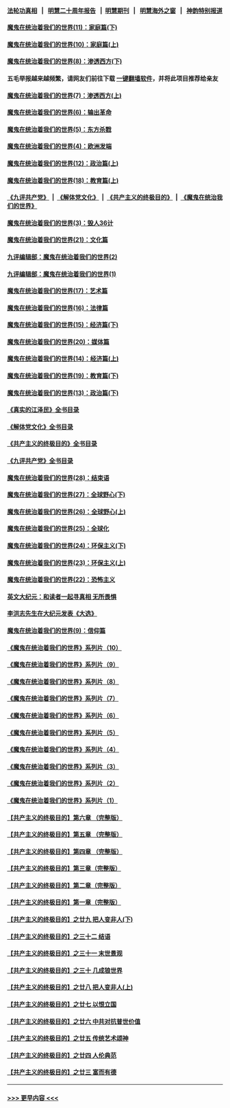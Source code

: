 #### [法轮功真相](https://github.com/gfw-breaker/truth/blob/master/README.md?t=0) &nbsp;&nbsp;|&nbsp;&nbsp; [明慧二十周年报告](https://github.com/gfw-breaker/mh-reports/blob/master/README.md?t=0) &nbsp;&nbsp;|&nbsp;&nbsp;[明慧期刊](https://github.com/gfw-breaker/mh-qikan) &nbsp;&nbsp;|&nbsp;&nbsp; [明慧海外之窗](https://github.com/gfw-breaker/mh-news/blob/master/README.md?t=0) &nbsp;&nbsp;|&nbsp;&nbsp; [神韵特别报道](https://github.com/gfw-breaker/mh-news/blob/master/shenyun.md?t=0)
#### [魔鬼在统治着我们的世界(11)：家庭篇(下)](../pages/nsc422/n10440961.md?t=12020201) 
#### [魔鬼在统治着我们的世界(10)：家庭篇(上)](../pages/nsc422/n10435448.md?t=12020201) 
#### [魔鬼在统治着我们的世界(8)：渗透西方(下)](../pages/nsc422/n10429603.md?t=12020201) 
#### 五毛举报越来越频繁，请网友们前往下载 [一键翻墙软件](https://github.com/gfw-breaker/ssr-accounts)，并将此项目推荐给亲友
#### [魔鬼在统治着我们的世界(7)：渗透西方(上)](../pages/nsc422/n10426013.md?t=12020201) 
#### [魔鬼在统治着我们的世界(6)：输出革命](../pages/nsc422/n10421536.md?t=12020201) 
#### [魔鬼在统治着我们的世界(5)：东方杀戮](../pages/nsc422/n10417707.md?t=12020201) 
#### [魔鬼在统治着我们的世界(4)：欧洲发端](../pages/nsc422/n10414890.md?t=12020201) 
#### [魔鬼在统治着我们的世界(12)：政治篇(上)](../pages/nsc422/n10444576.md?t=12020201) 
#### [魔鬼在统治着我们的世界(18)：教育篇(上)](../pages/nsc422/n10526970.md?t=12020201) 
#### [《九评共产党》](https://github.com/begood0513/9ping.md/blob/master/README.md) &nbsp;|&nbsp; [《解体党文化》](../../../../jtdwh.md/blob/master/README.md)  &nbsp;|&nbsp; [《共产主义的终极目的》](../../../../gczydzjmd.md/blob/master/README.md) &nbsp;|&nbsp; [《魔鬼在统治我们的世界》](../../../../mgztzwmdsj.md/blob/master/README.md) 
#### [魔鬼在统治着我们的世界(3)：毁人36计](../pages/nsc422/n10411583.md?t=12020201) 
#### [魔鬼在统治着我们的世界(21)：文化篇](../pages/nsc422/n10597706.md?t=12020201) 
#### [九评编辑部：魔鬼在统治着我们的世界(2)](../pages/nsc422/n10410036.md?t=12020201) 
#### [九评编辑部：魔鬼在统治着我们的世界(1)](../pages/nsc422/n10406825.md?t=12020201) 
#### [魔鬼在统治着我们的世界(17)：艺术篇](../pages/nsc422/n10499093.md?t=12020201) 
#### [魔鬼在统治着我们的世界(16)：法律篇](../pages/nsc422/n10485969.md?t=12020201) 
#### [魔鬼在统治着我们的世界(15)：经济篇(下)](../pages/nsc422/n10469975.md?t=12020201) 
#### [魔鬼在统治着我们的世界(20)：媒体篇](../pages/nsc422/n10586579.md?t=12020201) 
#### [魔鬼在统治着我们的世界(14)：经济篇(上)](../pages/nsc422/n10457370.md?t=12020201) 
#### [魔鬼在统治着我们的世界(19)：教育篇(下)](../pages/nsc422/n10564808.md?t=12020201) 
#### [魔鬼在统治着我们的世界(13)：政治篇(下)](../pages/nsc422/n10448270.md?t=12020201) 
#### [《真实的江泽民》全书目录](../pages/nsc422/n13721399.md?t=12020201) 
#### [《解体党文化》全书目录](../pages/nsc422/n13721157.md?t=12020201) 
#### [《共产主义的终极目的》全书目录](../pages/nsc422/n13721048.md?t=12020201) 
#### [《九评共产党》全书目录](../pages/nsc422/n13708085.md?t=12020201) 
#### [魔鬼在统治着我们的世界(28)：结束语](../pages/nsc422/n10936246.md?t=12020201) 
#### [魔鬼在统治着我们的世界(27)：全球野心(下)](../pages/nsc422/n10928319.md?t=12020201) 
#### [魔鬼在统治着我们的世界(26)：全球野心(上)](../pages/nsc422/n10900318.md?t=12020201) 
#### [魔鬼在统治着我们的世界(25)：全球化](../pages/nsc422/n10788205.md?t=12020201) 
#### [魔鬼在统治着我们的世界(24)：环保主义(下)](../pages/nsc422/n10695307.md?t=12020201) 
#### [魔鬼在统治着我们的世界(23)：环保主义(上)](../pages/nsc422/n10688613.md?t=12020201) 
#### [魔鬼在统治着我们的世界(22)：恐怖主义](../pages/nsc422/n10614727.md?t=12020201) 
#### [英文大纪元：和读者一起寻真相 无所畏惧](../pages/nsc422/n12542027.md?t=12020201) 
#### [李洪志先生在大纪元发表《大选》](../pages/nsc422/n12534746.md?t=12020201) 
#### [魔鬼在统治着我们的世界(9)：信仰篇](../pages/nsc422/n10432159.md?t=12020201) 
#### [《魔鬼在统治着我们的世界》系列片（10）](../pages/nsc422/n12292670.md?t=12020201) 
#### [《魔鬼在统治着我们的世界》系列片（9）](../pages/nsc422/n12290859.md?t=12020201) 
#### [《魔鬼在统治着我们的世界》系列片（8）](../pages/nsc422/n12287445.md?t=12020201) 
#### [《魔鬼在统治着我们的世界》系列片（7）](../pages/nsc422/n12283425.md?t=12020201) 
#### [《魔鬼在统治着我们的世界》系列片（6）](../pages/nsc422/n12282314.md?t=12020201) 
#### [《魔鬼在统治着我们的世界》系列片（5）](../pages/nsc422/n12281419.md?t=12020201) 
#### [《魔鬼在统治着我们的世界》系列片（4）](../pages/nsc422/n12274024.md?t=12020201) 
#### [《魔鬼在统治着我们的世界》系列片（3）](../pages/nsc422/n12271322.md?t=12020201) 
#### [《魔鬼在统治着我们的世界》系列片（2）](../pages/nsc422/n12269049.md?t=12020201) 
#### [《魔鬼在统治着我们的世界》系列片（1）](../pages/nsc422/n12267575.md?t=12020201) 
#### [【共产主义的终极目的】第六章 （完整版）](../pages/nsc422/n11428913.md?t=12020201) 
#### [【共产主义的终极目的】第五章 （完整版）](../pages/nsc422/n11428912.md?t=12020201) 
#### [【共产主义的终极目的】第四章 （完整版）](../pages/nsc422/n11428907.md?t=12020201) 
#### [【共产主义的终极目的】第三章（完整版）](../pages/nsc422/n11428848.md?t=12020201) 
#### [【共产主义的终极目的】第二章（完整版）](../pages/nsc422/n11428831.md?t=12020201) 
#### [【共产主义的终极目的】第一章（完整版）](../pages/nsc422/n11417651.md?t=12020201) 
#### [【共产主义的终极目的】之廿九 把人变非人(下)](../pages/nsc422/n11344140.md?t=12020201) 
#### [【共产主义的终极目的】之三十二 结语](../pages/nsc422/n11360535.md?t=12020201) 
#### [【共产主义的终极目的】之三十一 末世景观](../pages/nsc422/n11351129.md?t=12020201) 
#### [【共产主义的终极目的】之三十 几成狼世界](../pages/nsc422/n11348280.md?t=12020201) 
#### [【共产主义的终极目的】之廿八 把人变非人(上)](../pages/nsc422/n11340492.md?t=12020201) 
#### [【共产主义的终极目的】之廿七 以恨立国](../pages/nsc422/n11336944.md?t=12020201) 
#### [【共产主义的终极目的】之廿六 中共对抗普世价值](../pages/nsc422/n11324785.md?t=12020201) 
#### [【共产主义的终极目的】之廿五 传统艺术颂神](../pages/nsc422/n11296396.md?t=12020201) 
#### [【共产主义的终极目的】之廿四 人伦典范](../pages/nsc422/n11296397.md?t=12020201) 
#### [【共产主义的终极目的】之廿三 富而有德](../pages/nsc422/n11283598.md?t=12020201) 

----
#### [ >>> 更早内容 <<< ](../indexes/nsc422-earlier.md)
